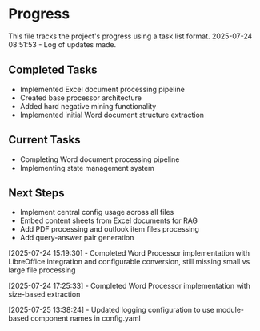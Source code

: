 # Progress

This file tracks the project's progress using a task list format.
2025-07-24 08:51:53 - Log of updates made.

## Completed Tasks
- Implemented Excel document processing pipeline
- Created base processor architecture
- Added hard negative mining functionality
- Implemented initial Word document structure extraction

## Current Tasks
- Completing Word document processing pipeline
- Implementing state management system

## Next Steps
- Implement central config usage across all files
- Embed content sheets from Excel documents for RAG
- Add PDF processing and outlook item files processing
- Add query-answer pair generation


[2025-07-24 15:19:30] - Completed Word Processor implementation with LibreOffice integration and configurable conversion, still missing small vs large file processing

[2025-07-24 17:25:33] - Completed Word Processor implementation with size-based extraction

[2025-07-25 13:38:24] - Updated logging configuration to use module-based component names in config.yaml

